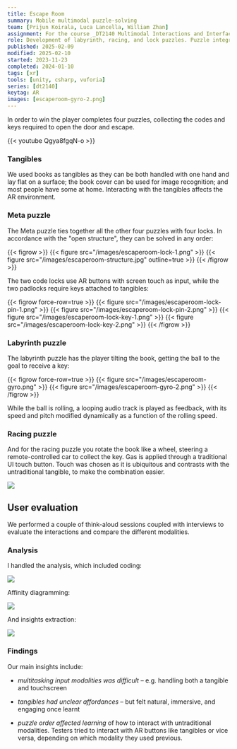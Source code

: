 ```yaml
---
title: Escape Room
summary: Mobile multimodal puzzle-solving
team: [Prijun Koirala, Luca Lancella, William Zhan]
assignment: For the course _DT2140 Multimodal Interactions and Interfaces_.
role: Development of labyrinth, racing, and lock puzzles. Puzzle integration and Git coordination. Qualitative analysis.
published: 2025-02-09
modified: 2025-02-10
started: 2023-11-23
completed: 2024-01-10
tags: [xr]
tools: [unity, csharp, vuforia]
series: [dt2140]
keytag: AR
images: [escaperoom-gyro-2.png]
---
```


In order to win the player completes four puzzles, collecting the codes and keys required to open the door and escape.

{{< youtube Qgya8fgqN-o >}}

### Tangibles

We used books as tangibles as they can be both handled with one hand and lay flat on a surface; the book cover can be used for image recognition; and most people have some at home. Interacting with the tangibles affects the AR environment.

### Meta puzzle

The Meta puzzle ties together all the other four puzzles with four locks. In accordance with the "open structure", they can be solved in any order:

{{< figrow >}}
    {{< figure src="/images/escaperoom-lock-1.png" >}}
    {{< figure src="/images/escaperoom-structure.jpg" outline=true >}}
{{< /figrow >}}

The two code locks use AR buttons with screen touch as input, while the two padlocks require keys attached to tangibles:

{{< figrow force-row=true >}}
    {{< figure src="/images/escaperoom-lock-pin-1.png" >}}
    {{< figure src="/images/escaperoom-lock-pin-2.png" >}}
    {{< figure src="/images/escaperoom-lock-key-1.png" >}}
    {{< figure src="/images/escaperoom-lock-key-2.png" >}}
{{< /figrow >}}

### Labyrinth puzzle

The labyrinth puzzle has the player tilting the book, getting the ball to the goal to receive a key:

{{< figrow force-row=true >}}
    {{< figure src="/images/escaperoom-gyro.png" >}}
    {{< figure src="/images/escaperoom-gyro-2.png" >}}
{{< /figrow >}}

While the ball is rolling, a looping audio track is played as feedback, with its speed and pitch modified dynamically as a function of the rolling speed.

### Racing puzzle

And for the racing puzzle you rotate the book like a wheel, steering a remote-controlled car to collect the key. Gas is applied through a traditional UI touch button. Touch was chosen as it is ubiquitous and contrasts with the untraditional tangible, to make the combination easier.

![](/images/escaperoom-racing.png)

## User evaluation

We performed a couple of think-aloud sessions coupled with interviews to evaluate the interactions and compare the different modalities.

### Analysis

I handled the analysis, which included coding:

![](/images/escaperoom-analysis-coding.png)

Affinity diagramming:

![](/images/escaperoom-analysis-clustering.png)

And insights extraction:

![](/images/escaperoom-analysis-insights.png)

### Findings

Our main insights include:

- _multitasking input modalities was difficult_ – e.g. handling both a tangible and touchscreen

- _tangibles had unclear affordances_ – but felt natural, immersive, and engaging once learnt

- _puzzle order affected learning_ of how to interact with untraditional modalities. Testers tried to interact with AR buttons like tangibles or vice versa, depending on which modality they used previous.
